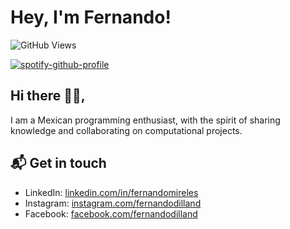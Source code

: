 # Hey, I'm Fernando!

![GitHub Views](https://komarev.com/ghpvc/?username=fernandomireles&color=2685BF)

[![spotify-github-profile](https://spotify-github-profile.vercel.app/api/view?uid=hiracutch&cover_image=true&theme=natemoo-re&show_offline=false&background_color=343434&interchange=true&bar_color=decd17&bar_color_cover=true)](https://spotify-github-profile.vercel.app/api/view?uid=hiracutch&redirect=true)

## Hi there 👋🏻,

I am a Mexican programming enthusiast, with the spirit of sharing knowledge and collaborating on computational projects.

## 📬 Get in touch

- LinkedIn: [linkedin.com/in/fernandomireles](https://www.linkedin.com/in/fernandomireles/)
- Instagram: [instagram.com/fernandodilland](https://www.instagram.com/fernandodilland/)
- Facebook: [facebook.com/fernandodilland](https://www.facebook.com/FernandoDilland)
